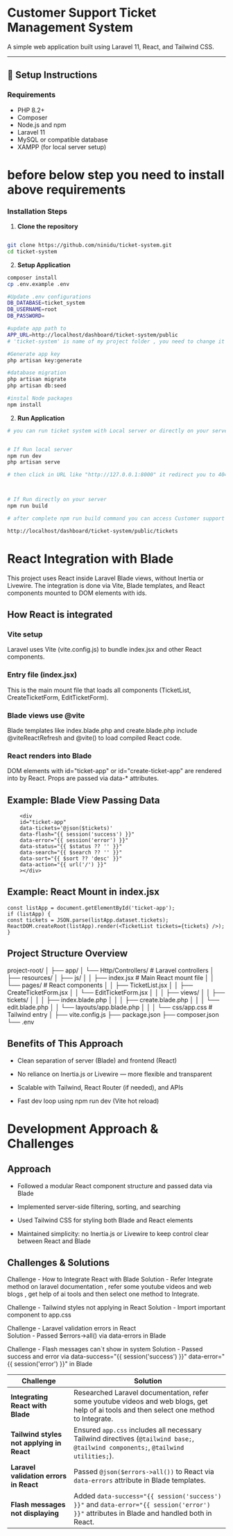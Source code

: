 # Customer Support Ticket Management System

A simple web application built using Laravel 11, React, and Tailwind CSS.

---

## 🚀 Setup Instructions

### Requirements

- PHP 8.2+
- Composer
- Node.js and npm
- Laravel 11
- MySQL or compatible database
- XAMPP (for local server setup)

# before below step you need to install above requirements 

### Installation Steps

1. **Clone the repository**

```bash

git clone https://github.com/ninidu/ticket-system.git
cd ticket-system
```

2. **Setup Application**
```bash
composer install
cp .env.example .env

#Update .env configurations
DB_DATABASE=ticket_system
DB_USERNAME=root
DB_PASSWORD=

#update app path to
APP_URL=http://localhost/dashboard/ticket-system/public
# 'ticket-system' is name of my project folder , you need to change it according to your folder

#Generate app key
php artisan key:generate

#database migration
php artisan migrate
php artisan db:seed

#instal Node packages
npm install

```
2. **Run Application**

```bash
# you can run ticket system with Local server or directly on your server


# If Run local server
npm run dev
php artisan serve

# then click in URL like "http://127.0.0.1:8000" it redirect you to 404 browser page then u need to add "/tickets" end of that url like "http://127.0.0.1:8000/tickets" it redirect you to main page of Customer support ticket system and now you can acess all features of system.



# If Run directly on your server
npm run build

# after complete npm run build command you can access Customer support ticket system with your APP_URL but you need to add "/tickets" end of url , my url like below

http://localhost/dashboard/ticket-system/public/tickets


```

# React Integration with Blade
This project uses React inside Laravel Blade views, without Inertia or Livewire. The integration is done via Vite, Blade templates, and React components mounted to DOM elements with ids.


## How React is integrated

### Vite setup
Laravel uses Vite (vite.config.js) to bundle index.jsx and other React components.

### Entry file (index.jsx)
This is the main mount file that loads all components (TicketList, CreateTicketForm, EditTicketForm).

### Blade views use @vite
Blade templates like index.blade.php and create.blade.php include @viteReactRefresh and @vite() to load compiled React code.

### React renders into Blade
DOM elements with id="ticket-app" or id="create-ticket-app" are rendered into by React. Props are passed via data-* attributes.

## Example: Blade View Passing Data
        <div
        id="ticket-app"
        data-tickets='@json($tickets)'
        data-flash="{{ session('success') }}"
        data-error="{{ session('error') }}"
        data-status="{{ $status ?? '' }}"
        data-search="{{ $search ?? '' }}"
        data-sort="{{ $sort ?? 'desc' }}"
        data-action="{{ url('/') }}"
        ></div>

## Example: React Mount in index.jsx
    const listApp = document.getElementById('ticket-app');
    if (listApp) {
    const tickets = JSON.parse(listApp.dataset.tickets);
    ReactDOM.createRoot(listApp).render(<TicketList tickets={tickets} />);
    }

## Project Structure Overview    

project-root/
│
├── app/
│   └── Http/Controllers/           # Laravel controllers
│
├── resources/
│   ├── js/
│   │   ├── index.jsx               # Main React mount file
│   │   └── pages/                  # React components
│   │       ├── TicketList.jsx
│   │       ├── CreateTicketForm.jsx
│   │       └── EditTicketForm.jsx
│   │
│   ├── views/
│   │   ├── tickets/
│   │   │   ├── index.blade.php
│   │   │   ├── create.blade.php
│   │   │   └── edit.blade.php
│   │   └── layouts/app.blade.php
│   │
│   └── css/app.css                 # Tailwind entry
│
├── vite.config.js
├── package.json
├── composer.json
└── .env

## Benefits of This Approach

- Clean separation of server (Blade) and frontend (React)

- No reliance on Inertia.js or Livewire — more flexible and transparent

- Scalable with Tailwind, React Router (if needed), and APIs

- Fast dev loop using npm run dev (Vite hot reload)


# Development Approach & Challenges

## Approach

- Followed a modular React component structure and passed data via Blade

- Implemented server-side filtering, sorting, and searching

- Used Tailwind CSS for styling both Blade and React elements

- Maintained simplicity: no Inertia.js or Livewire to keep control clear between React and Blade

## Challenges & Solutions

Challenge - How to Integrate React with Blade
Solution  - Refer Integrate method on laravel documentation , refer some youtube videos and web blogs , get help of ai tools and then select one method to Integrate.

Challenge - Tailwind styles not applying in React
Solution  - Import important component to app.css

Challenge - Laravel validation errors in React	
Solution  - Passed $errors->all() via data-errors in Blade

Challenge -  Flash messages can`t show in system
Solution  -  Passed success and error  via data-success="{{ session('success') }}" 
        data-error="{{ session('error') }}" in Blade 

| **Challenge**                             | **Solution**                                                                                                                                                      |
| ----------------------------------------- | ----------------------------------------------------------------------------------------------------------------------------------------------------------------- |
| **Integrating React with Blade**          | Researched Laravel documentation, refer some youtube videos and web blogs, get help of ai tools and then select one method to Integrate.                                       |
| **Tailwind styles not applying in React** | Ensured `app.css` includes all necessary Tailwind directives (`@tailwind base;`, `@tailwind components;`, `@tailwind utilities;`). |
| **Laravel validation errors in React**    | Passed `@json($errors->all())` to React via `data-errors` attribute in Blade templates.                                                                           |
| **Flash messages not displaying**         | Added `data-success="{{ session('success') }}"` and `data-error="{{ session('error') }}"` attributes in Blade and handled both in React.                          |

        





